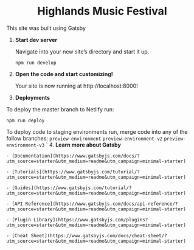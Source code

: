 <h1 align="center">
 Highlands Music Festival
</h1>

This site was built using Gatsby

1.  **Start dev server**

    Navigate into your new site’s directory and start it up.

    ```
    npm run develop
    ```

2.  **Open the code and start customizing!**

    Your site is now running at http://localhost:8000!

3.  **Deployments**

To deploy the master branch to Netlify run:

```
npm run deploy
```

To deploy code to staging environments run, merge code into any of the follow branches:
`preview-environment`
`preview-environment-v2`
`preview-environment-v3`
` 4. **Learn more about Gatsby**

    - [Documentation](https://www.gatsbyjs.com/docs/?utm_source=starter&utm_medium=readme&utm_campaign=minimal-starter)

    - [Tutorials](https://www.gatsbyjs.com/tutorial/?utm_source=starter&utm_medium=readme&utm_campaign=minimal-starter)

    - [Guides](https://www.gatsbyjs.com/tutorial/?utm_source=starter&utm_medium=readme&utm_campaign=minimal-starter)

    - [API Reference](https://www.gatsbyjs.com/docs/api-reference/?utm_source=starter&utm_medium=readme&utm_campaign=minimal-starter)

    - [Plugin Library](https://www.gatsbyjs.com/plugins?utm_source=starter&utm_medium=readme&utm_campaign=minimal-starter)

    - [Cheat Sheet](https://www.gatsbyjs.com/docs/cheat-sheet/?utm_source=starter&utm_medium=readme&utm_campaign=minimal-starter)
